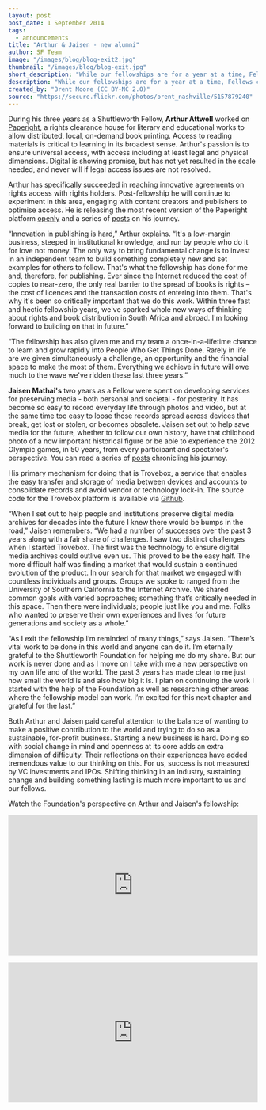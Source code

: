 ```yaml
---
layout: post
post_date: 1 September 2014
tags: 
  - announcements
title: "Arthur & Jaisen - new alumni"
author: SF Team
image: "/images/blog/blog-exit2.jpg"
thumbnail: "/images/blog/blog-exit.jpg"
short_description: "While our fellowships are for a year at a time, Fellows can apply for consecutive..."
description: "While our fellowships are for a year at a time, Fellows can apply for consecutive years based on past performance and their idea for what comes next. Whether Fellows exit the programme after one, two or three years, we always hope that both they and us have learnt something useful, contributed a positive change in the world and will be carrying something forward from their fellowship."
created_by: "Brent Moore (CC BY-NC 2.0)"
source: "https://secure.flickr.com/photos/brent_nashville/5157879240"
---
```


During his three years as a Shuttleworth Fellow, **Arthur Attwell** worked on <a href="http://www.paperight.com/" target="_blank">Paperight</a>, a rights clearance house for literary and educational works to allow distributed, local, on-demand book printing. Access to reading materials is critical to learning in its broadest sense. Arthur's passion is to ensure universal access, with access including at least legal and physical dimensions. Digital is showing promise, but has not yet resulted in the scale needed, and never will if legal access issues are not resolved.

Arthur has specifically succeeded in reaching innovative agreements on rights access with rights holders. Post-fellowship he will continue to experiment in this area, engaging with content creators and publishers to optimise access. He is releasing the most recent version of the Paperight platform <a href="https://github.com/paperight" target="_blank">openly</a> and a series of <a href="http://story.paperight.com/" target="_blank">posts</a> on his journey.

“Innovation in publishing is hard,” Arthur explains. “It's a low-margin business, steeped in institutional knowledge, and run by people who do it for love not money. The only way to bring fundamental change is to invest in an independent team to build something completely new and set examples for others to follow. That's what the fellowship has done for me and, therefore, for publishing. Ever since the Internet reduced the cost of copies to near-zero, the only real barrier to the spread of books is rights – the cost of licences and the transaction costs of entering into them. That's why it's been so critically important that we do this work. Within three fast and hectic fellowship years, we've sparked whole new ways of thinking about rights and book distribution in South Africa and abroad. I'm looking forward to building on that in future.”

“The fellowship has also given me and my team a once-in-a-lifetime chance to learn and grow rapidly into People Who Get Things Done. Rarely in life are we given simultaneously a challenge, an opportunity and the financial space to make the most of them. Everything we achieve in future will owe much to the wave we've ridden these last three years.”

**Jaisen Mathai's** two years as a Fellow were spent on developing services for preserving media - both personal and societal - for posterity. It has become so easy to record everyday life through photos and video, but at the same time too easy to loose those records spread across devices that break, get lost or stolen, or becomes obsolete. Jaisen set out to help save media for the future, whether to follow our own history, have that childhood photo of a now important historical figure or be able to experience the 2012 Olympic games, in 50 years, from every participant and spectator's perspective. You can read a series of <a href="http://jaisenmathai.com/openphoto-trovebox/" target="_blank">posts</a> chronicling his journey.

His primary mechanism for doing that is Trovebox, a service that enables the easy transfer and storage of media between devices and accounts to consolidate records and avoid vendor or technology lock-in. The source code for the Trovebox platform is available via <a href="https://github.com/photo" target="_blank"> Github</a>.

“When I set out to help people and institutions preserve digital media archives for decades into the future I knew there would be bumps in the road,” Jaisen remembers. “We had a number of successes over the past 3 years along with a fair share of challenges. I saw two distinct challenges when I started Trovebox. The first was the technology to ensure digital media archives could outlive even us. This proved to be the easy half. The more difficult half was finding a market that would sustain a continued evolution of the product. In our search for that market we engaged with countless individuals and groups. Groups we spoke to ranged from the University of Southern California to the Internet Archive. We shared common goals with varied approaches; something that’s critically needed in this space. Then there were individuals; people just like you and me. Folks who wanted to preserve their own experiences and lives for future generations and society as a whole.”

“As I exit the fellowship I’m reminded of many things,” says Jaisen. “There’s vital work to be done in this world and anyone can do it. I’m eternally grateful to the Shuttleworth Foundation for helping me do my share. But our work is never done and as I move on I take with me a new perspective on my own life and of the world. The past 3 years has made clear to me just how small the world is and also how big it is. I plan on continuing the work I started with the help of the Foundation as well as researching other areas where the fellowship model can work. I’m excited for this next chapter and grateful for the last.”

Both Arthur and Jaisen paid careful attention to the balance of wanting to make a positive contribution to the world and trying to do so as a sustainable, for-profit business. Starting a new business is hard. Doing so with social change in mind and openness at its core adds an extra dimension of difficulty. Their reflections on their experiences have added tremendous value to our thinking on this. For us, success is not measured by VC investments and IPOs. Shifting thinking in an industry, sustaining change and building something lasting is much more important to us and our fellows.

Watch the Foundation's perspective on Arthur and Jaisen's fellowship:

<p>
<style>.embed-container { position: relative; padding-bottom: 56.25%; height: 0; overflow: hidden; max-width: 100%; height: auto; } .embed-container iframe, .embed-container object, .embed-container embed { position: absolute; top: 0; left: 0; width: 100%; height: 100%; }</style><div class='embed-container'><iframe src='https://player.vimeo.com/video/103982853' frameborder='0' webkitAllowFullScreen mozallowfullscreen allowFullScreen></iframe></div>
</p>
<p>
<style>.embed-container { position: relative; padding-bottom: 56.25%; height: 0; overflow: hidden; max-width: 100%; height: auto; } .embed-container iframe, .embed-container object, .embed-container embed { position: absolute; top: 0; left: 0; width: 100%; height: 100%; }</style><div class='embed-container'><iframe src='https://player.vimeo.com/video/103912044' frameborder='0' webkitAllowFullScreen mozallowfullscreen allowFullScreen></iframe></div>
</p>
